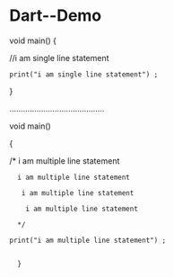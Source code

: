 # Dart--Demo
void main() {
  
  //i am single line statement
  
    print("i am single line statement") ;
  }
  
..........................................
  
  void main()
 
 {
  
  
  
  /*
     i am multiple line statement
     
      i am multiple line statement
      
       i am multiple line statement
       
        i am multiple line statement
        
      */
  
    print("i am multiple line statement") ;
    
    
      }
